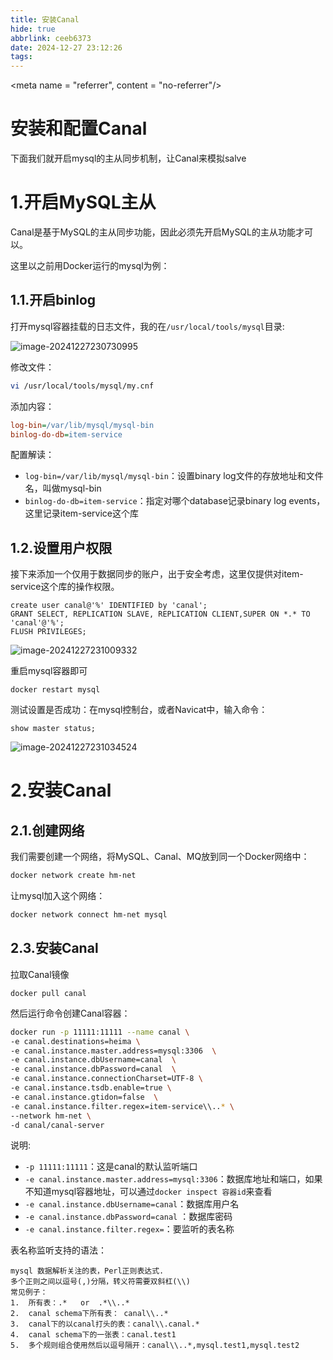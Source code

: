 ```yaml
---
title: 安装Canal
hide: true
abbrlink: ceeb6373
date: 2024-12-27 23:12:26
tags:
---
```

<meta name = "referrer", content = "no-referrer"/>

# 安装和配置Canal



下面我们就开启mysql的主从同步机制，让Canal来模拟salve

# 1.开启MySQL主从

Canal是基于MySQL的主从同步功能，因此必须先开启MySQL的主从功能才可以。

这里以之前用Docker运行的mysql为例：

## 1.1.开启binlog

打开mysql容器挂载的日志文件，我的在`/usr/local/tools/mysql`目录:

![image-20241227230730995](https://gitee.com/cmyk359/img/raw/master/img/image-20241227230730995-2024-12-2723:07:32.png)

修改文件：

```sh
vi /usr/local/tools/mysql/my.cnf
```

添加内容：

```ini
log-bin=/var/lib/mysql/mysql-bin
binlog-do-db=item-service
```

配置解读：

- `log-bin=/var/lib/mysql/mysql-bin`：设置binary log文件的存放地址和文件名，叫做mysql-bin
- `binlog-do-db=item-service`：指定对哪个database记录binary log events，这里记录item-service这个库





## 1.2.设置用户权限

接下来添加一个仅用于数据同步的账户，出于安全考虑，这里仅提供对item-service这个库的操作权限。

```mysql
create user canal@'%' IDENTIFIED by 'canal';
GRANT SELECT, REPLICATION SLAVE, REPLICATION CLIENT,SUPER ON *.* TO 'canal'@'%';
FLUSH PRIVILEGES;
```

![image-20241227231009332](https://gitee.com/cmyk359/img/raw/master/img/image-20241227231009332-2024-12-2723:10:13.png)

重启mysql容器即可

```
docker restart mysql
```



测试设置是否成功：在mysql控制台，或者Navicat中，输入命令：

```
show master status;
```

![image-20241227231034524](https://gitee.com/cmyk359/img/raw/master/img/image-20241227231034524-2024-12-2723:11:13.png) 



# 2.安装Canal



## 2.1.创建网络

我们需要创建一个网络，将MySQL、Canal、MQ放到同一个Docker网络中：

```sh
docker network create hm-net
```

让mysql加入这个网络：

```sh
docker network connect hm-net mysql
```





## 2.3.安装Canal

拉取Canal镜像

```
docker pull canal
```



然后运行命令创建Canal容器：

```sh
docker run -p 11111:11111 --name canal \
-e canal.destinations=heima \
-e canal.instance.master.address=mysql:3306  \
-e canal.instance.dbUsername=canal  \
-e canal.instance.dbPassword=canal  \
-e canal.instance.connectionCharset=UTF-8 \
-e canal.instance.tsdb.enable=true \
-e canal.instance.gtidon=false  \
-e canal.instance.filter.regex=item-service\\..* \
--network hm-net \
-d canal/canal-server
```



说明:

- `-p 11111:11111`：这是canal的默认监听端口
- `-e canal.instance.master.address=mysql:3306`：数据库地址和端口，如果不知道mysql容器地址，可以通过`docker inspect 容器id`来查看
- `-e canal.instance.dbUsername=canal`：数据库用户名
- `-e canal.instance.dbPassword=canal` ：数据库密码
- `-e canal.instance.filter.regex=`：要监听的表名称

表名称监听支持的语法：

```
mysql 数据解析关注的表，Perl正则表达式.
多个正则之间以逗号(,)分隔，转义符需要双斜杠(\\) 
常见例子：
1.  所有表：.*   or  .*\\..*
2.  canal schema下所有表： canal\\..*
3.  canal下的以canal打头的表：canal\\.canal.*
4.  canal schema下的一张表：canal.test1
5.  多个规则组合使用然后以逗号隔开：canal\\..*,mysql.test1,mysql.test2 
```

